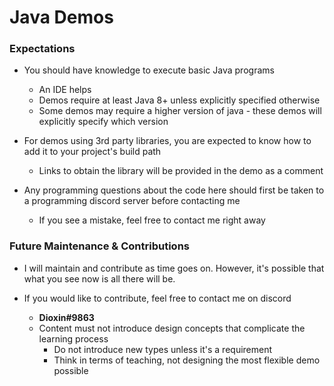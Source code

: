 # Java Demos
### Expectations
 - You should have knowledge to execute basic Java programs
   - An IDE helps
   - Demos require at least Java 8+ unless explicitly specified otherwise
   - Some demos may require a higher version of java - these demos will explicitly specify which version
   
 - For demos using 3rd party libraries, you are expected to know how to add it to your project's build path
   - Links to obtain the library will be provided in the demo as a comment
   
 - Any programming questions about the code here should first be taken to a programming discord server before contacting me
   - If you see a mistake, feel free to contact me right away
   
### Future Maintenance & Contributions
 - I will maintain and contribute as time goes on. However, it's possible that what you see now is all there will be.
 
 - If you would like to contribute, feel free to contact me on discord
 
   - **Dioxin#9863**
   - Content must not introduce design concepts that complicate the learning process
     - Do not introduce new types unless it's a requirement
     - Think in terms of teaching, not designing the most flexible demo possible
     
